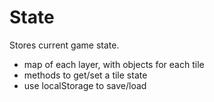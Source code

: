 State
=====

Stores current game state.

- map of each layer, with objects for each tile
- methods to get/set a tile state
- use localStorage to save/load
